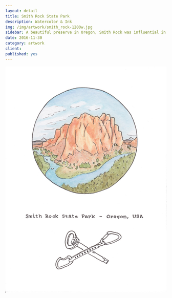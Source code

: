 ```yaml
---
layout: detail
title: Smith Rock State Park
description: Watercolor & Ink
img: /img/artwork/smith_rock-1200w.jpg
sidebar: A beautiful preserve in Oregon, Smith Rock was influential in helping to popularize sport climbing in the USA
date: 2016-11-30
category: artwork
client:
published: yes
---
```

![smith rock sp](/img/artwork/smith_rock-1200w.jpg)
